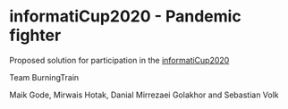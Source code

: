 # informatiCup2020 - Pandemic fighter
Proposed solution for participation in the [informatiCup2020](https://github.com/informatiCup/informatiCup2020)

Team BurningTrain

Maik Gode, Mirwais Hotak, Danial Mirrezaei Golakhor and Sebastian Volk
